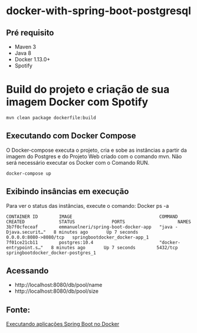 # docker-with-spring-boot-postgresql

## Pré requisito
- Maven 3
- Java 8
- Docker 1.13.0+
- Spotify

# Build do projeto e criação de sua imagem Docker com Spotify   


```
mvn clean package dockerfile:build 
```

## Executando com Docker Compose 
O Docker-compose executa o projeto, cria e sobe as instâncias a partir da imagem do Postgres e do Projeto Web criado com o comando mvn. Não será necessário executar os Docker com o Comando RUN. 
```
docker-compose up
```

## Exibindo insâncias em execução
Para ver o status das instâncias, execute o comando: Docker ps -a
```
CONTAINER ID        IMAGE                                 COMMAND                  CREATED             STATUS              PORTS                    NAMES
3b7f0cfeceaf        emmanuelneri/spring-boot-docker-app   "java -Djava.securit…"   8 minutes ago       Up 7 seconds        0.0.0.0:8080->8080/tcp   springbootdocker_docker-app_1
7f01ce21cb11        postgres:10.4                         "docker-entrypoint.s…"   8 minutes ago       Up 7 seconds        5432/tcp                 springbootdocker_docker-postgres_1
```

## Acessando 

- http://localhost:8080/db/pool/name
- http://localhost:8080/db/pool/size

## Fonte: 
[Executando aplicações Spring Boot no Docker](https://wp.me/p5RSbg-fO)
